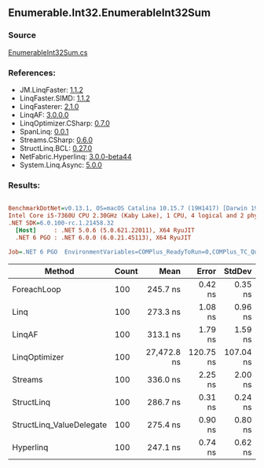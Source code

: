﻿## Enumerable.Int32.EnumerableInt32Sum

### Source
[EnumerableInt32Sum.cs](../LinqBenchmarks/Enumerable/Int32/EnumerableInt32Sum.cs)

### References:
- JM.LinqFaster: [1.1.2](https://www.nuget.org/packages/JM.LinqFaster/1.1.2)
- LinqFaster.SIMD: [1.1.2](https://www.nuget.org/packages/LinqFaster.SIMD/1.0.3)
- LinqFasterer: [2.1.0](https://www.nuget.org/packages/LinqFasterer/2.1.0)
- LinqAF: [3.0.0.0](https://www.nuget.org/packages/LinqAF/3.0.0.0)
- LinqOptimizer.CSharp: [0.7.0](https://www.nuget.org/packages/LinqOptimizer.CSharp/0.7.0)
- SpanLinq: [0.0.1](https://www.nuget.org/packages/SpanLinq/0.0.1)
- Streams.CSharp: [0.6.0](https://www.nuget.org/packages/Streams.CSharp/0.6.0)
- StructLinq.BCL: [0.27.0](https://www.nuget.org/packages/StructLinq/0.27.0)
- NetFabric.Hyperlinq: [3.0.0-beta44](https://www.nuget.org/packages/NetFabric.Hyperlinq/3.0.0-beta44)
- System.Linq.Async: [5.0.0](https://www.nuget.org/packages/System.Linq.Async/5.0.0)

### Results:
``` ini

BenchmarkDotNet=v0.13.1, OS=macOS Catalina 10.15.7 (19H1417) [Darwin 19.6.0]
Intel Core i5-7360U CPU 2.30GHz (Kaby Lake), 1 CPU, 4 logical and 2 physical cores
.NET SDK=6.0.100-rc.1.21458.32
  [Host]     : .NET 5.0.6 (5.0.621.22011), X64 RyuJIT
  .NET 6 PGO : .NET 6.0.0 (6.0.21.45113), X64 RyuJIT

Job=.NET 6 PGO  EnvironmentVariables=COMPlus_ReadyToRun=0,COMPlus_TC_QuickJitForLoops=1,COMPlus_TieredPGO=1  Runtime=.NET 6.0  

```
|                   Method | Count |        Mean |     Error |    StdDev |          Ratio | RatioSD |  Gen 0 | Allocated |
|------------------------- |------ |------------:|----------:|----------:|---------------:|--------:|-------:|----------:|
|              ForeachLoop |   100 |    245.7 ns |   0.42 ns |   0.35 ns |       baseline |         | 0.0191 |      40 B |
|                     Linq |   100 |    273.3 ns |   1.08 ns |   0.96 ns |   1.11x slower |   0.00x | 0.0191 |      40 B |
|                   LinqAF |   100 |    313.1 ns |   1.79 ns |   1.59 ns |   1.27x slower |   0.01x | 0.0191 |      40 B |
|            LinqOptimizer |   100 | 27,472.8 ns | 120.75 ns | 107.04 ns | 111.76x slower |   0.35x | 8.2397 |  17,274 B |
|                  Streams |   100 |    336.0 ns |   2.25 ns |   2.00 ns |   1.37x slower |   0.01x | 0.1183 |     248 B |
|               StructLinq |   100 |    286.7 ns |   0.31 ns |   0.24 ns |   1.17x slower |   0.00x | 0.0305 |      64 B |
| StructLinq_ValueDelegate |   100 |    275.4 ns |   0.90 ns |   0.80 ns |   1.12x slower |   0.00x | 0.0191 |      40 B |
|                Hyperlinq |   100 |    247.1 ns |   0.74 ns |   0.62 ns |   1.01x slower |   0.00x | 0.0191 |      40 B |
